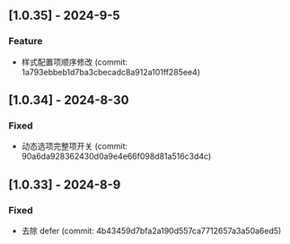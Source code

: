 ## [1.0.35] - 2024-9-5

### Feature

- 样式配置项顺序修改 (commit: 1a793ebbeb1d7ba3cbecadc8a912a101ff285ee4)

## [1.0.34] - 2024-8-30

### Fixed

- 动态选项完整项开关 (commit: 90a6da928362430d0a9e4e66f098d81a516c3d4c)

## [1.0.33] - 2024-8-9

### Fixed

- 去除 defer (commit: 4b43459d7bfa2a190d557ca7712657a3a50a6ed5)
